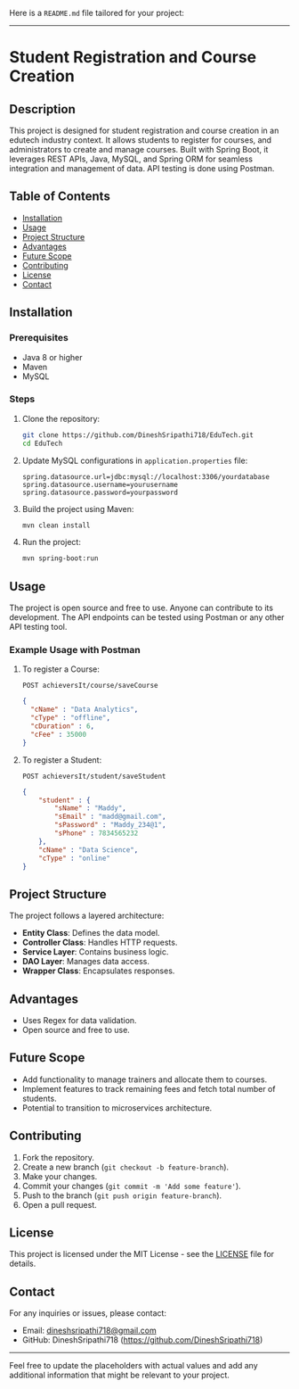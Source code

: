 Here is a `README.md` file tailored for your project:

---

# Student Registration and Course Creation

## Description
This project is designed for student registration and course creation in an edutech industry context. It allows students to register for courses, and administrators to create and manage courses. Built with Spring Boot, it leverages REST APIs, Java, MySQL, and Spring ORM for seamless integration and management of data. API testing is done using Postman.

## Table of Contents
- [Installation](#installation)
- [Usage](#usage)
- [Project Structure](#project-structure)
- [Advantages](#advantages)
- [Future Scope](#future-scope)
- [Contributing](#contributing)
- [License](#license)
- [Contact](#contact)

## Installation
### Prerequisites
- Java 8 or higher
- Maven
- MySQL

### Steps
1. Clone the repository:
    ```sh
    git clone https://github.com/DineshSripathi718/EduTech.git
    cd EduTech
    ```

2. Update MySQL configurations in `application.properties` file:
    ```properties
    spring.datasource.url=jdbc:mysql://localhost:3306/yourdatabase
    spring.datasource.username=yourusername
    spring.datasource.password=yourpassword
    ```

3. Build the project using Maven:
    ```sh
    mvn clean install
    ```

4. Run the project:
    ```sh
    mvn spring-boot:run
    ```

## Usage
The project is open source and free to use. Anyone can contribute to its development. The API endpoints can be tested using Postman or any other API testing tool.

### Example Usage with Postman
1. To register a Course:
    ```http
    POST achieversIt/course/saveCourse
    ```
    ```json
    {
      "cName" : "Data Analytics",
      "cType" : "offline",
      "cDuration" : 6,
      "cFee" : 35000
    }
    ```

2. To register a Student:
    ```http
    POST achieversIt/student/saveStudent
    ```
    ```json
    {
        "student" : {
            "sName" : "Maddy",
            "sEmail" : "madd@gmail.com",
            "sPassword" : "Maddy_234@1",
            "sPhone" : 7834565232
        },
        "cName" : "Data Science",
        "cType" : "online"
    }
    ```

## Project Structure
The project follows a layered architecture:

- **Entity Class**: Defines the data model.
- **Controller Class**: Handles HTTP requests.
- **Service Layer**: Contains business logic.
- **DAO Layer**: Manages data access.
- **Wrapper Class**: Encapsulates responses.

## Advantages
- Uses Regex for data validation.
- Open source and free to use.

## Future Scope
- Add functionality to manage trainers and allocate them to courses.
- Implement features to track remaining fees and fetch total number of students.
- Potential to transition to microservices architecture.

## Contributing
1. Fork the repository.
2. Create a new branch (`git checkout -b feature-branch`).
3. Make your changes.
4. Commit your changes (`git commit -m 'Add some feature'`).
5. Push to the branch (`git push origin feature-branch`).
6. Open a pull request.

## License
This project is licensed under the MIT License - see the [LICENSE](LICENSE) file for details.

## Contact
For any inquiries or issues, please contact:

- Email: dineshsripathi718@gmail.com
- GitHub: DineshSripathi718 (https://github.com/DineshSripathi718)
---

Feel free to update the placeholders with actual values and add any additional information that might be relevant to your project.

